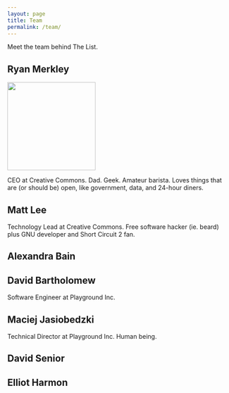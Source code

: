 ```yaml
---
layout: page
title: Team
permalink: /team/
---
```


Meet the team behind The List.

## Ryan Merkley

<img class="float-left" width="200" src="/img/ryan.jpg" />

CEO at Creative Commons. Dad. Geek. Amateur
barista. Loves things that are (or should be) open, like government,
data, and 24-hour diners.

## Matt Lee

Technology Lead at Creative Commons. Free software hacker (ie. beard) plus GNU developer and Short Circuit 2 fan.

## Alexandra Bain

## David Bartholomew

Software Engineer at Playground Inc.

## Maciej Jasiobedzki

Technical Director at Playground Inc. Human being.

## David Senior

## Elliot Harmon

